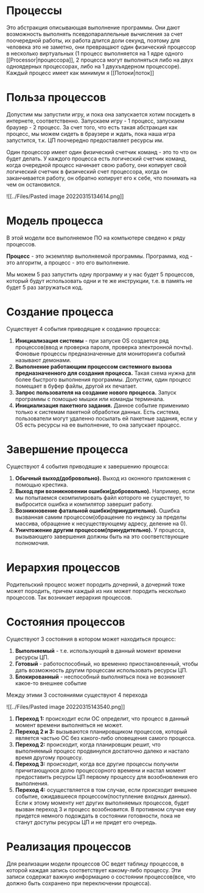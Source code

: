 # Процессы
Это абстракция описывающая выполнение программы. Они дают возможность выполнять псевдопараллельные вычисления за счет поочередной работы, их работа длится доли секунд, поэтому для человека это не заметно, они превращают один физический процессор в несколько виртуальных (1 процесс выполняется на 1 ядре одного [[Processor|процессора]], 2 процесса могут выполняться либо на двух одноядерных процессорах, либо на 1 двухъядерном процессоре). Каждый процесс имеет как минимум я [[Потоки|поток]]

# Польза процессов
Допустим мы запустили игру, и пока она запускается хотим посидеть в интернете, соответственно. Запускаем игру - 1 процесс, запускаем браузер - 2 процесс. За счет того, что есть такая абстракция как процесс, мы можем сидеть в браузере и ждать, пока наша игра запустится, т.к. ЦП поочередно предоставляет ресурсы им.

Один процессор имеет один физический счетчик команд - это то что он будет делать. У каждого процесса есть логический счетчик команд, когда очередной процесс начинает свою работу, они копирует свой логический счетчик в физический счет процессора, когда он заканчивается работу, он обратно копирует его к себе, что понимать на чем он остановился.

![[../Files/Pasted image 20220315134614.png]]

# Модель процесса
В этой модели все выполняемое ПО на компьютере сведено к ряду процессов.

**Процесс** - это экземпляр выполняемой программы.
Программа, код - это алгоритм, а процесс - это его выполнение.

Мы можем 5 раз запустить одну программу и у нас будет 5 процессов, который будут использовать одни и те же инструкции, т.е. в память не будет 5 раз загружаться код.

# Создание процесса
Существует 4 события приводящие к созданию процесса:
1. **Инициализация системы** - при запуске OS создается ряд процессов(ввод и проверка пароля, проверка электронной почты). Фоновые процессы предназначенные для мониторинга событий называют демонами.
2. **Выполнение работающим процессом системного вызова предназначенного для создания процесса.** Такая схема нужна для более быстрого выполнения программы. Допустим, один процесс помещает в буфер файлы, другой их печатает.
3. **Запрос пользователя на создание нового процесса.** Запуск программы с помощью мышки или команды терминала.
4. **Инициализация пакетного задания.** Данное событие применимо только к системам пакетной обработки данных. Есть система, пользователи могут удаленно посылать ей пакетные задания, если у OS есть ресурсы на ее выполнение, то она запускает процесс.

# Завершение процесса
Существуют 4 события приводящие к завершению процесса:
1. **Обычный выход(добровольно).** Выход из оконного приложения с помощью крестика.
2. **Выход при возникновении ошибки(добровольно).** Например, если мы попытаемся скомпилировать файл которого не существует, то выбросится ошибка и компилятор завершит работу.
3. **Возникновение фатальной ошибки(принудительно).** Ошибка вызванная самим процессом(обращение по индексу за пределы массива, обращение к несуществующему адресу, деление на 0).
4. **Уничтожение другим процессом(принудительно).** У процесса, вызывающего завершения должны быть на это соответствующие полномочия.

# Иерархия процессов
Родительский процесс может породить дочерний, а дочерний тоже может породить, причем каждый из них может породить несколько процессов. Так возникает иерархия процессов.

# Состояния процессов
Существуют 3 состояния в котором может находиться процесс:
1. **Выполняемый** - т.е. использующий в данный момент времени ресурсы ЦП.
2. **Готовый** - работоспособный, но временно приостановленный, чтобы дать возможность другим процессам использовать ресурсы ЦП.
3. **Блокированный** - неспособный выполняться пока не возникнет какое-то внешнее событие

Между этими 3 состояниями существуют 4 перехода

![[../Files/Pasted image 20220315143540.png]]

1. **Переход 1:** происходит если ОС определит, что процесс в данный момент времени выполняться не может.
2. **Переход 2 и 3:** вызываются планировщиком процессов, который является частью ОС без какого-либо оповещения самого процесса.
3. **Переход 2:** происходит, когда планировщик решит, что выполняемый процесс продвинулся достаточно далеко и настало время другому процессу.
4. **Переход 3:** происходит, когда все другие процессы получили причитающуюся долю процессорного времени и настал момент предоставить ресурсы ЦП первому процессу для возобновления его выполнения.
5. **Переход 4:** осуществляется в том случае, если происходит внешнее событие, ожидавшееся процессом(поступление входных данных). Если к этому моменту нет других выполняемых процессов, будет вызван переход 3 и процесс возобновится. В противном случае ему придется немного подождать в состоянии готовности, пока не станут доступы ресурсы ЦП и не придет его очередь.

# Реализация процессов
Для реализации модели процессов ОС ведет таблицу процессов, в которой каждая запись соответствует какому-либо процессу. Эти записи содержат важную информацию о состоянии процессов(все, что должно быть сохранено при переключении процесса).